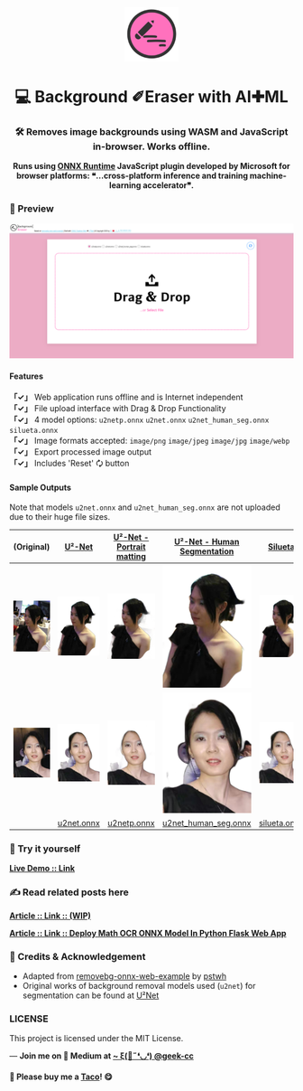 <div align="center">
  <img src="https://raw.githubusercontent.com/incubated-geek-cc/bg-eraser/main/img/logo_pinkbg.png" width="96" alt="logo">

  # 💻 Background ✐Eraser with AI✚ML

  ### 🛠️ Removes image backgrounds using WASM and JavaScript in-browser. Works offline. 
 
**Runs using <a href='https://github.com/Microsoft/onnxruntime' target='_blank'>ONNX Runtime</a> JavaScript plugin developed by Microsoft for browser platforms: <strong>❝…cross-platform inference and training machine-learning accelerator❞</strong>.**

<div align="left">

### 👀 Preview

<img src='https://raw.githubusercontent.com/incubated-geek-cc/bg-eraser/main/img/app_preview.png' width="600px" />


#### Features

<div align='left'>
    <strong>「✓」</strong> Web application runs offline and is Internet independent<br>
    <strong>「✓」</strong> File upload interface with Drag & Drop Functionality<br>
    <strong>「✓」</strong> 4 model options: <code>u2netp.onnx</code> <code>u2net.onnx</code> <code>u2net_human_seg.onnx</code> <code>silueta.onnx</code><br>
    <strong>「✓」</strong> Image formats accepted: <code>image/png</code> <code>image/jpeg</code> <code>image/jpg</code> <code>image/webp</code><br>
    <strong>「✓」</strong> Export processed image output<br>
    <strong>「✓」</strong> Includes 'Reset' 🗘 button<br>
</div>


#### Sample Outputs

<p>Note that models <code>u2net.onnx</code> and <code>u2net_human_seg.onnx</code> are not uploaded due to their huge file sizes.</p>

<table>
  <thead>
    <tr>
      <th>(Original)</th>
      <th><a target="_blank" href="https://github.com/xuebinqin/U-2-Net">U²-Net</a></th>
      <th><a target="_blank" href="https://github.com/dbpprt/u-2-net-portrait">U²-Net - Portrait matting</a></th>
      <th><a target="_blank" href="https://github.com/xuebinqin/U-2-Net">U²-Net - Human Segmentation</a></th>
      <th><a target="_blank" href="https://silueta.me/">Silueta</a></th>
    </tr>
  </thead>
  <tbody>
    <tr>
        <td>
          <img src="https://raw.githubusercontent.com/incubated-geek-cc/bg-eraser/main/examples/sample1.jpg" width="250">
        </td>
        <td>
          <img src="https://raw.githubusercontent.com/incubated-geek-cc/bg-eraser/main/examples/sample1_u2net.onnx.jpg" width="250">
        </td>
        <td>
          <img src="https://raw.githubusercontent.com/incubated-geek-cc/bg-eraser/main/examples/sample1_u2netp.onnx.jpg" width="250">
        </td>
        <td>
          <img src="https://raw.githubusercontent.com/incubated-geek-cc/bg-eraser/main/examples/sample1_u2net_human_seg.onnx.jpg" width="250">
        </td>
        <td>
          <img src="https://raw.githubusercontent.com/incubated-geek-cc/bg-eraser/main/examples/sample1_silueta.onnx.jpg" width="250">
        </td>
      </tr>
      <tr>
        <td>
          <img src="https://raw.githubusercontent.com/incubated-geek-cc/bg-eraser/main/examples/sample2.jpg" width="250">
        </td>
        <td>
          <img src="https://raw.githubusercontent.com/incubated-geek-cc/bg-eraser/main/examples/sample2_u2net.onnx.jpg" width="250">
        </td>
        <td>
          <img src="https://raw.githubusercontent.com/incubated-geek-cc/bg-eraser/main/examples/sample2_u2netp.onnx.jpg" width="250">
        </td>
        <td>
          <img src="https://raw.githubusercontent.com/incubated-geek-cc/bg-eraser/main/examples/sample2_u2net_human_seg.onnx.jpg" width="250">
        </td>
        <td>
          <img src="https://raw.githubusercontent.com/incubated-geek-cc/bg-eraser/main/examples/sample2_silueta.onnx.jpg" width="250">
        </td>
    </tr>
    <tr>
      <td></td>
      <td>
        <a target="_blank" href="https://github.com/danielgatis/rembg/releases/download/v0.0.0/u2net.onnx">u2net.onnx</a>
      </td>
      <td>
        <a target="_blank" href="https://github.com/danielgatis/rembg/releases/download/v0.0.0/u2netp.onnx">u2netp.onnx</a>
      </td>
      <td>
        <a target="_blank" href="https://github.com/danielgatis/rembg/releases/download/v0.0.0/u2net_human_seg.onnx">u2net_human_seg.onnx</a>
      </td>
      <td>
        <a target="_blank" href="https://github.com/danielgatis/rembg/releases/download/v0.0.0/silueta.onnx">silueta.onnx</a>
      </td>
    </tr>
  </tbody>
</table>

### 🌟 Try it yourself
[**Live Demo :: Link**](https://incubated-geek-cc.github.io/bg-eraser/)

### ✍ Read related posts here

[**Article :: Link :: (WIP)**](#)
<br>

[**Article :: Link :: Deploy Math OCR ONNX Model In Python Flask Web App**](https://towardsdev.com/deploy-math-ocr-onnx-model-in-python-flask-web-app-fd2aab576eb0)
<br>

### 🤝 Credits & Acknowledgement

* Adapted from <a href='https://github.com/pstwh/removebg-onnx-web-example' target='_blank'>removebg-onnx-web-example</a> by <a href='https://pstwh.github.io/' target='_blank'>pstwh</a>
* Original works of background removal models used (<code>u2net</code>) for segmentation can be found at <a href='https://github.com/xuebinqin/U-2-Net' target='_blank'>U²Net</a>

### LICENSE
<p>This project is licensed under the MIT License.</p>

<p>— <b>Join me on 📝 <b>Medium</b> at <a href='https://medium.com/@geek-cc' target='_blank'>~ ξ(🎀˶❛◡❛) @geek-cc</a></b></p>

#### 🌮 Please buy me a <a href='https://www.buymeacoffee.com/geekcc' target='_blank'>Taco</a>! 😋